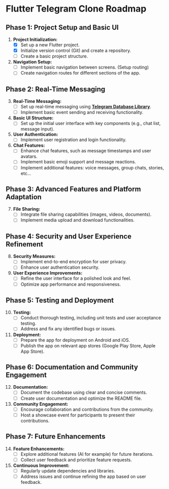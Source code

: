 # Flutter Telegram Clone Roadmap

## Phase 1: Project Setup and Basic UI

1. **Project Initialization:**
   - [x] Set up a new Flutter project.
   - [x] Initialize version control (Git) and create a repository.
   - [ ] Create a basic project structure.

2. **Navigation Setup:**
   - [ ] Implement basic navigation between screens. (Setup routing)
   - [ ] Create navigation routes for different sections of the app.

## Phase 2: Real-Time Messaging

3. **Real-Time Messaging:**
   - [ ] Set up real-time messaging using [**Telegram Database Library**](https://github.com/tdlib/td).
   - [ ] Implement basic event sending and receiving functionality.

4. **Basic UI Structure:**
   - [ ] Set up the initial user interface with key components (e.g., chat list, message input).

5. **User Authentication:**
   - [ ] Implement user registration and login functionality.

6. **Chat Features:**
   - [ ] Enhance chat features, such as message timestamps and user avatars.
   - [ ] Implement basic emoji support and message reactions.
   - [ ] Implement additional features: voice messages, group chats, stories, etc...

## Phase 3: Advanced Features and Platform Adaptation

7. **File Sharing:**
   - [ ] Integrate file sharing capabilities (images, videos, documents).
   - [ ] Implement media upload and download functionalities.

## Phase 4: Security and User Experience Refinement

8. **Security Measures:**
    - [ ] Implement end-to-end encryption for user privacy.
    - [ ] Enhance user authentication security.

9. **User Experience Improvements:**
    - [ ] Refine the user interface for a polished look and feel.
    - [ ] Optimize app performance and responsiveness.

## Phase 5: Testing and Deployment

10. **Testing:**
    - [ ] Conduct thorough testing, including unit tests and user acceptance testing.
    - [ ] Address and fix any identified bugs or issues.

11. **Deployment:**
    - [ ] Prepare the app for deployment on Android and iOS.
    - [ ] Publish the app on relevant app stores (Google Play Store, Apple App Store).

## Phase 6: Documentation and Community Engagement

12. **Documentation:**
    - [ ] Document the codebase using clear and concise comments.
    - [ ] Create user documentation and optimize the README file.

13. **Community Engagement:**
    - [ ] Encourage collaboration and contributions from the community.
    - [ ] Host a showcase event for participants to present their contributions.

## Phase 7: Future Enhancements

14. **Feature Enhancements:**
    - [ ] Explore additional features (AI for example) for future iterations.
    - [ ] Collect user feedback and prioritize feature requests.

15. **Continuous Improvement:**
    - [ ] Regularly update dependencies and libraries.
    - [ ] Address issues and continue refining the app based on user feedback.
